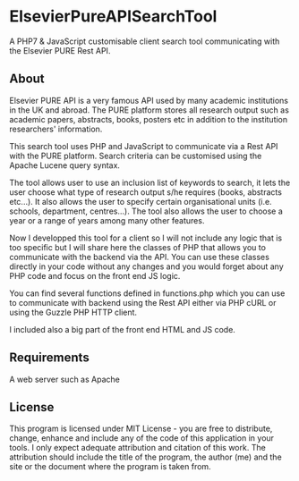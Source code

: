 # ElsevierPureAPISearchTool
A PHP7 &amp; JavaScript customisable client search tool communicating with the Elsevier PURE Rest API. 

## About
Elsevier PURE API is a very famous API used by many academic institutions in the UK and abroad. The PURE platform stores all research output such as academic papers, abstracts, books, posters etc in addition to the institution researchers' information.

This search tool uses PHP and JavaScript to communicate via a Rest API with the PURE platform. Search criteria can be customised using the  Apache Lucene query syntax.

The tool allows user to use an inclusion list of keywords to search, it lets the user choose what type of research output s/he requires (books, abstracts etc...). It also allows the user to specify certain organisational units (i.e. schools, department, centres...). The tool also allows the user to choose a year or a range of years among many other features. 

Now I developped this tool for a client so I will not include any logic that is too specific but I will share here the classes of PHP that allows you to communicate with the backend via the API. You can use these classes directly in your code without any changes and you would forget about any PHP code and focus on the front end JS logic.

You can find several functions defined in functions.php which you can use to communicate with backend using the Rest API either via PHP cURL or using the Guzzle PHP HTTP client.

I included also a big part of the front end HTML and JS code.

## Requirements
A web server such as Apache

## License
This program is licensed under MIT License - you are free to distribute, change, enhance and include any of the code of this application in your tools. I only expect adequate attribution and citation of this work. The attribution should include the title of the program, the author (me) and the site or the document where the program is taken from.
